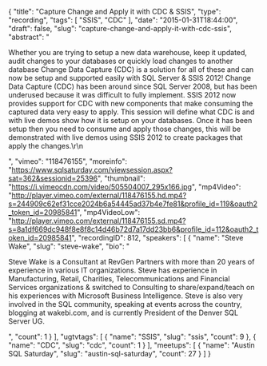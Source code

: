 {
  "title": "Capture Change and Apply it with CDC & SSIS",
  "type": "recording",
  "tags": [
    "SSIS",
    "CDC"
  ],
  "date": "2015-01-31T18:44:00",
  "draft": false,
  "slug": "capture-change-and-apply-it-with-cdc-ssis",
  "abstract": "<p>Whether you are trying to setup a new data warehouse, keep it updated, audit changes to your databases or quickly load changes to another database Change Data Capture (CDC) is a solution for all of these and can now be setup and supported easily with SQL Server & SSIS 2012! Change Data Capture (CDC) has been around since SQL Server 2008, but has been underused because it was difficult to fully implement. SSIS 2012 now provides support for CDC with new components that make consuming the captured data very easy to apply. This session will define what CDC is and with live demos show how it is setup on your databases. Once it has been setup then you need to consume and apply those changes, this will be demonstrated with live demos using SSIS 2012 to create packages that apply the changes.\r\n</p>",
  "vimeo": "118476155",
  "moreinfo": "https://www.sqlsaturday.com/viewsession.aspx?sat=362&sessionid=25396",
  "thumbnail": "https://i.vimeocdn.com/video/505504007_295x166.jpg",
  "mp4Video": "http://player.vimeo.com/external/118476155.hd.mp4?s=244909c62ef31cce2024b6a54445ad37b4e7fe81&profile_id=119&oauth2_token_id=20985841",
  "mp4VideoLow": "http://player.vimeo.com/external/118476155.sd.mp4?s=8a1df669dc948f8e8f8c14d46b72d7a17dd23bb6&profile_id=112&oauth2_token_id=20985841",
  "recordingID": 812,
  "speakers": [
    {
      "name": "Steve Wake",
      "slug": "steve-wake",
      "bio": "<p>Steve Wake is a Consultant at RevGen Partners with more than 20 years of experience in various IT organizations. Steve has experience in Manufacturing, Retail, Charities, Telecommunications and Financial Services organizations & switched to Consulting to share/expand/teach on his experiences with Microsoft Business Intelligence. Steve is also very involved in the SQL community, speaking at events across the country, blogging at wakebi.com, and is currently President of the Denver SQL Server UG.</p>",
      "count": 1
    }
  ],
  "ugtvtags": [
    {
      "name": "SSIS",
      "slug": "ssis",
      "count": 9
    },
    {
      "name": "CDC",
      "slug": "cdc",
      "count": 1
    }
  ],
  "meetups": [
    {
      "name": "Austin SQL Saturday",
      "slug": "austin-sql-saturday",
      "count": 27
    }
  ]
}